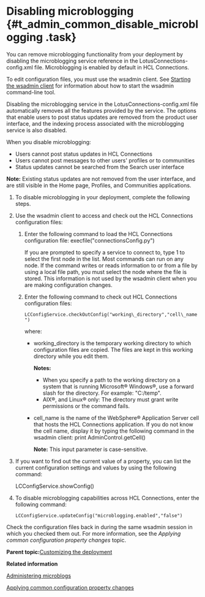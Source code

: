 # Disabling microblogging {#t_admin_common_disable_microblogging .task}

You can remove microblogging functionality from your deployment by disabling the microblogging service reference in the LotusConnections-config.xml file. Microblogging is enabled by default in HCL Connections.

To edit configuration files, you must use the wsadmin client. See [Starting the wsadmin client](t_admin_wsadmin_starting.md) for information about how to start the wsadmin command-line tool.

Disabling the microblogging service in the LotusConnections-config.xml file automatically removes all the features provided by the service. The options that enable users to post status updates are removed from the product user interface, and the indexing process associated with the microblogging service is also disabled.

When you disable microblogging:

-   Users cannot post status updates in HCL Connections
-   Users cannot post messages to other users' profiles or to communities
-   Status updates cannot be searched from the Search user interface

**Note:** Existing status updates are not removed from the user interface, and are still visible in the Home page, Profiles, and Communities applications.

1.  To disable microblogging in your deployment, complete the following steps.
2.  Use the wsadmin client to access and check out the HCL Connections configuration files:

    1.  Enter the following command to load the HCL Connections configuration file: execfile\("connectionsConfig.py"\)

        If you are prompted to specify a service to connect to, type 1 to select the first node in the list. Most commands can run on any node. If the command writes or reads information to or from a file by using a local file path, you must select the node where the file is stored. This information is not used by the wsadmin client when you are making configuration changes.

    2.  Enter the following command to check out HCL Connections configuration files:

        `LCConfigService.checkOutConfig("working\_directory","cell\_name")`

        where:

        -   working\_directory is the temporary working directory to which configuration files are copied. The files are kept in this working directory while you edit them.

            **Notes:**

            -   When you specify a path to the working directory on a system that is running Microsoft® Windows®, use a forward slash for the directory. For example: "C:/temp".
            -   AIX®, and Linux® only: The directory must grant write permissions or the command fails.
        -   cell\_name is the name of the WebSphere® Application Server cell that hosts the HCL Connections application. If you do not know the cell name, display it by typing the following command in the wsadmin client: print AdminControl.getCell\(\)

            **Note:** This input parameter is case-sensitive.

3.  If you want to find out the current value of a property, you can list the current configuration settings and values by using the following command:

    LCConfigService.showConfig\(\)

4.  To disable microblogging capabilities across HCL Connections, enter the following command:

    ```
    LCConfigService.updateConfig("microblogging.enabled","false")
    ```


Check the configuration files back in during the same wsadmin session in which you checked them out. For more information, see the *Applying common configuration property changes* topic.

**Parent topic:**[Customizing the deployment](../admin/c_admin_common_customizing.md)

**Related information**  


[Administering microblogs](../admin/c_admin_news_microblogs.md)

[Applying common configuration property changes](../admin/t_admin_common_save_changes.md)


